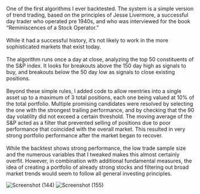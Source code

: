 One of the first algorithms I ever backtested. The system is a simple version of trend trading, based on the principles of Jesse Livermore, a successful day trader who operated pre 1940s, and who was interviewed for the book “Reminiscences of a Stock Operator.”
	</br>
  </br>
  While it had a successful history, it’s not likely to work in the more sophisticated markets that exist today. 
	</br>
  </br>
  The algorithm runs once a day at close, analyzing the top 50 constituents of the S&P index. It looks for breakouts above the 150 day high as signals to buy, and breakouts below the 50 day low as  signals to close existing positions. 
	</br>
  </br>
  Beyond these simple rules, I added code to allow reentries into a single asset up to a maximum of 3 total positions, each one being valued at 10% of the total portfolio. Multiple promising candidates were resolved by selecting the one with the strongest trailing performance, and by checking that the 90 day volatility did not exceed a certain threshold. The moving average of the S&P acted as a filter that prevented selling of positions due to poor performance that coincided with the overall market. This resulted in very strong portfolio performance after the market began to recover. 
	</br>
  </br>
  While the backtest shows strong performance, the low trade sample size and the numerous variables that I tweaked makes this almost certainly overfit. However, in combination with additional fundamental measures, the idea of creating a portfolio of already strong stocks and filtering out broad market trends would seem to follow all general investing principles. 

![Screenshot (144)](https://user-images.githubusercontent.com/102199762/211978177-778ebb3a-0414-4e98-aac8-4c96f03874c6.png)
![Screenshot (155)](https://user-images.githubusercontent.com/102199762/211978189-bef89e05-16ff-4287-8275-437d2bd94ccc.png)
